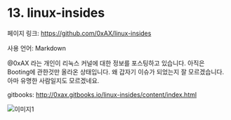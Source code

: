 # 13. linux-insides

페이지 링크: https://github.com/0xAX/linux-insides

사용 언어: Markdown

@0xAX 라는 개인이 리눅스 커널에 대한 정보를 포스팅하고 있습니다. 아직은 Booting에 관한것만 올라온 상태입니다. 왜 갑자기 이슈가 되었는지 잘 모르겠습니다. 아마 유명한 사람일지도 모르겠네요.

gitbooks: http://0xax.gitbooks.io/linux-insides/content/index.html

![이미지1](../master/img/002-13.png)